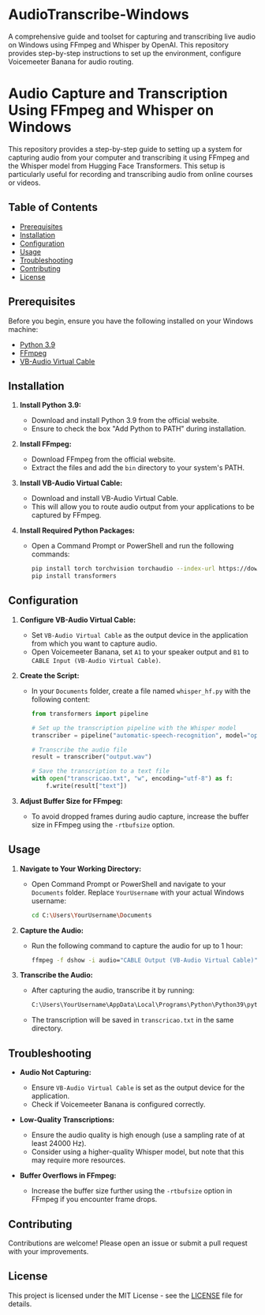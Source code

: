 # AudioTranscribe-Windows
A comprehensive guide and toolset for capturing and transcribing live audio on Windows using FFmpeg and Whisper by OpenAI. This repository provides step-by-step instructions to set up the environment, configure Voicemeeter Banana for audio routing.

# Audio Capture and Transcription Using FFmpeg and Whisper on Windows

This repository provides a step-by-step guide to setting up a system for capturing audio from your computer and transcribing it using FFmpeg and the Whisper model from Hugging Face Transformers. This setup is particularly useful for recording and transcribing audio from online courses or videos.

## Table of Contents

- [Prerequisites](#prerequisites)
- [Installation](#installation)
- [Configuration](#configuration)
- [Usage](#usage)
- [Troubleshooting](#troubleshooting)
- [Contributing](#contributing)
- [License](#license)

## Prerequisites

Before you begin, ensure you have the following installed on your Windows machine:

- [Python 3.9](https://www.python.org/downloads/release/python-390/)
- [FFmpeg](https://ffmpeg.org/download.html)
- [VB-Audio Virtual Cable](https://vb-audio.com/Cable/)

## Installation

1. **Install Python 3.9:**
   - Download and install Python 3.9 from the official website.
   - Ensure to check the box "Add Python to PATH" during installation.

2. **Install FFmpeg:**
   - Download FFmpeg from the official website.
   - Extract the files and add the `bin` directory to your system's PATH.

3. **Install VB-Audio Virtual Cable:**
   - Download and install VB-Audio Virtual Cable.
   - This will allow you to route audio output from your applications to be captured by FFmpeg.

4. **Install Required Python Packages:**
   - Open a Command Prompt or PowerShell and run the following commands:
     ```bash
     pip install torch torchvision torchaudio --index-url https://download.pytorch.org/whl/cpu
     pip install transformers
     ```

## Configuration

1. **Configure VB-Audio Virtual Cable:**
   - Set `VB-Audio Virtual Cable` as the output device in the application from which you want to capture audio.
   - Open Voicemeeter Banana, set `A1` to your speaker output and `B1` to `CABLE Input (VB-Audio Virtual Cable)`.

2. **Create the Script:**
   - In your `Documents` folder, create a file named `whisper_hf.py` with the following content:
     ```python
     from transformers import pipeline

     # Set up the transcription pipeline with the Whisper model
     transcriber = pipeline("automatic-speech-recognition", model="openai/whisper-medium")

     # Transcribe the audio file
     result = transcriber("output.wav")

     # Save the transcription to a text file
     with open("transcricao.txt", "w", encoding="utf-8") as f:
         f.write(result["text"])
     ```

3. **Adjust Buffer Size for FFmpeg:**
   - To avoid dropped frames during audio capture, increase the buffer size in FFmpeg using the `-rtbufsize` option.

## Usage

1. **Navigate to Your Working Directory:**
   - Open Command Prompt or PowerShell and navigate to your `Documents` folder. Replace `YourUsername` with your actual Windows username:
     ```bash
     cd C:\Users\YourUsername\Documents
     ```

2. **Capture the Audio:**
   - Run the following command to capture the audio for up to 1 hour:
     ```bash
     ffmpeg -f dshow -i audio="CABLE Output (VB-Audio Virtual Cable)" -t 3600 -ac 1 -ar 16000 -rtbufsize 512M output.wav
     ```

3. **Transcribe the Audio:**
   - After capturing the audio, transcribe it by running:
     ```bash
     C:\Users\YourUsername\AppData\Local\Programs\Python\Python39\python.exe whisper_hf.py
     ```
   - The transcription will be saved in `transcricao.txt` in the same directory.

## Troubleshooting

- **Audio Not Capturing:**
  - Ensure `VB-Audio Virtual Cable` is set as the output device for the application.
  - Check if Voicemeeter Banana is configured correctly.

- **Low-Quality Transcriptions:**
  - Ensure the audio quality is high enough (use a sampling rate of at least 24000 Hz).
  - Consider using a higher-quality Whisper model, but note that this may require more resources.

- **Buffer Overflows in FFmpeg:**
  - Increase the buffer size further using the `-rtbufsize` option in FFmpeg if you encounter frame drops.

## Contributing

Contributions are welcome! Please open an issue or submit a pull request with your improvements.

## License

This project is licensed under the MIT License - see the [LICENSE](LICENSE) file for details.
